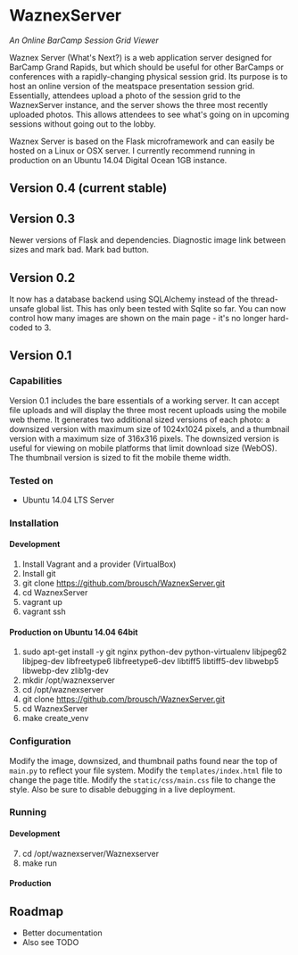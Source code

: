 # WaznexServer #

*An Online BarCamp Session Grid Viewer*

Waznex Server (What's Next?) is a web application server designed for BarCamp Grand Rapids, but which should be useful for other BarCamps or conferences with a rapidly-changing physical session grid. Its purpose is to host an online version of the meatspace presentation session grid. Essentially, attendees upload a photo of the session grid to the WaznexServer instance, and the server shows the three most recently uploaded photos. This allows attendees to see what's going on in upcoming sessions without going out to the lobby.

Waznex Server is based on the Flask microframework and can easily be hosted on a Linux or OSX server. I currently recommend running in production on an Ubuntu 14.04 Digital Ocean 1GB instance.

## Version 0.4 (current stable) ##

## Version 0.3 ##

Newer versions of Flask and dependencies. Diagnostic image link between sizes and mark bad. Mark bad button.

## Version 0.2 ##

It now has a database backend using SQLAlchemy instead of the thread-unsafe global list. This has only been tested with Sqlite so far. You can now control how many images are shown on the main page - it's no longer hard-coded to 3.

## Version 0.1 ##

### Capabilities ###

Version 0.1 includes the bare essentials of a working server. It can accept file uploads and will display the three most recent uploads using the mobile web theme. It generates two additional sized versions of each photo: a downsized version with maximum size of 1024x1024 pixels, and a thumbnail version with a maximum size of 316x316 pixels. The downsized version is useful for viewing on mobile platforms that limit download size (WebOS).  The thumbnail version is sized to fit the mobile theme width.

### Tested on ###

- Ubuntu 14.04 LTS Server

### Installation ###

#### Development ####

1. Install Vagrant and a provider (VirtualBox)
2. Install git
3. git clone https://github.com/brousch/WaznexServer.git
4. cd WaznexServer
5. vagrant up
6. vagrant ssh

#### Production on Ubuntu 14.04 64bit ####

1. sudo apt-get install -y git nginx python-dev python-virtualenv libjpeg62 libjpeg-dev libfreetype6 libfreetype6-dev libtiff5 libtiff5-dev libwebp5 libwebp-dev zlib1g-dev
2. mkdir /opt/waznexserver
3. cd /opt/waznexserver
4. git clone https://github.com/brousch/WaznexServer.git
5. cd WaznexServer
6. make create_venv

### Configuration ###

Modify the image, downsized, and thumbnail paths found near the top of `main.py` to reflect your file system. Modify the `templates/index.html` file to change the page title. Modify the `static/css/main.css` file to change the style.  Also be sure to disable debugging in a live deployment.

### Running ###

#### Development ####
7. cd /opt/waznexserver/Waznexserver
8. make run

#### Production ####

## Roadmap ##

- Better documentation
- Also see TODO
